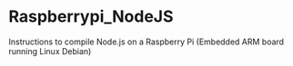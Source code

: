 Raspberrypi_NodeJS
==================

Instructions to compile Node.js on a Raspberry Pi (Embedded ARM board running Linux Debian)